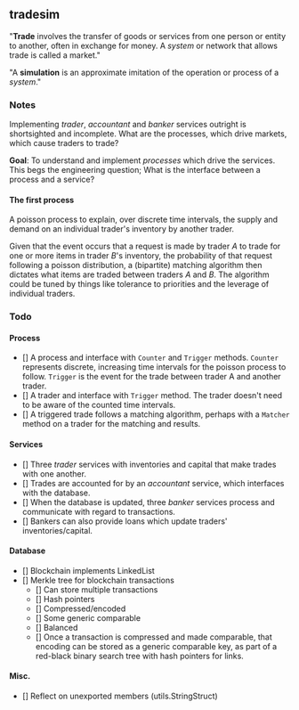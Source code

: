 ## tradesim
"**Trade** involves the transfer of goods or services from one person or entity
to another, often in exchange for money. A *system* or network that allows
trade is called a market."

"A **simulation** is an approximate imitation of the operation or process of a
*system*."

### Notes
Implementing *trader*, *accountant* and *banker* services outright is shortsighted
and incomplete.
What are the processes, which drive markets, which cause traders to trade?

**Goal**: To understand and implement *processes* which drive the services.
This begs the engineering question; What is the interface between a process
and a service?

#### The first process
A poisson process to explain, over discrete time intervals, the supply and demand
on an individual trader's inventory by another trader.

Given that the event occurs that a request is made by trader *A* to trade for one
or more items in trader *B*'s inventory, the probability of that request following
a poisson distribution, a (bipartite) matching algorithm then dictates what items
are traded between traders *A* and *B*. The algorithm could be tuned by things like
tolerance to priorities and the leverage of individual traders.

### Todo

#### Process
- [] A process and interface with `Counter` and `Trigger` methods. `Counter` represents
discrete, increasing time intervals for the poisson process to follow.
`Trigger` is the event for the trade between trader A and another trader.
- [] A trader and interface with `Trigger` method. The trader doesn't need to be aware
of the counted time intervals.
- [] A triggered trade follows a matching algorithm, perhaps with a `Matcher` method
on a trader for the matching and results.

#### Services
- [] Three *trader* services with inventories and capital that make trades with
one another.
- [] Trades are accounted for by an *accountant* service, which interfaces with
the database.
- [] When the database is updated, three *banker* services process and
communicate with regard to transactions.
- [] Bankers can also provide loans which update traders' inventories/capital.

#### Database
- [] Blockchain implements LinkedList
- [] Merkle tree for blockchain transactions
  - [] Can store multiple transactions
  - [] Hash pointers
  - [] Compressed/encoded
  - [] Some generic comparable
  - [] Balanced
  - [] Once a transaction is compressed and made comparable,
    that encoding can be stored as a generic comparable key,
    as part of a red-black binary search tree
    with hash pointers for links.

#### Misc.
- [] Reflect on unexported members (utils.StringStruct)
